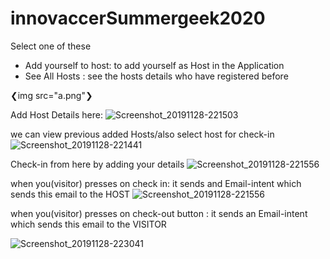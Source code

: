 # innovaccerSummergeek2020


Select one of these 
- Add yourself to host: to add yourself as Host in the Application
- See All Hosts : see the hosts details who have registered before 
<html>
❮img src="a.png"❯</html>

Add Host Details here: 
![Screenshot_20191128-221503](https://user-images.githubusercontent.com/42402853/69824277-40ea0f00-1231-11ea-9e0c-602a3966b373.png)

we can view previous added Hosts/also select host for check-in 
![Screenshot_20191128-221441](https://user-images.githubusercontent.com/42402853/69824315-670faf00-1231-11ea-8021-d778f7ea855c.png)

Check-in from here by adding your details
![Screenshot_20191128-221556](https://user-images.githubusercontent.com/42402853/69824349-7d1d6f80-1231-11ea-8568-b5903e243545.png)

when you(visitor) presses on check in:
it sends and Email-intent which sends this email to the HOST 
![Screenshot_20191128-221556](https://user-images.githubusercontent.com/42402853/69824349-7d1d6f80-1231-11ea-8568-b5903e243545.png)

when you(visitor) presses on check-out button :
it sends an Email-intent which sends this email to the VISITOR

![Screenshot_20191128-223041](https://user-images.githubusercontent.com/42402853/69824434-c2da3800-1231-11ea-971e-ef00e6186e24.png)
